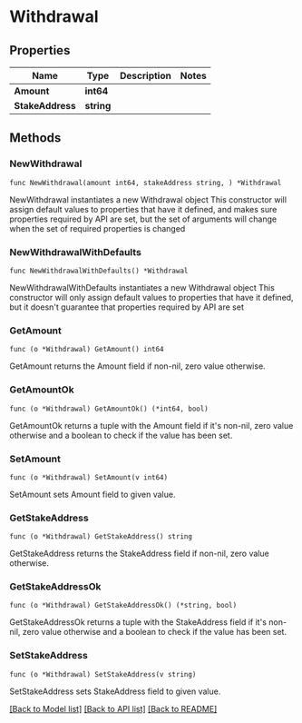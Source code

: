 # Withdrawal

## Properties

Name | Type | Description | Notes
------------ | ------------- | ------------- | -------------
**Amount** | **int64** |  | 
**StakeAddress** | **string** |  | 

## Methods

### NewWithdrawal

`func NewWithdrawal(amount int64, stakeAddress string, ) *Withdrawal`

NewWithdrawal instantiates a new Withdrawal object
This constructor will assign default values to properties that have it defined,
and makes sure properties required by API are set, but the set of arguments
will change when the set of required properties is changed

### NewWithdrawalWithDefaults

`func NewWithdrawalWithDefaults() *Withdrawal`

NewWithdrawalWithDefaults instantiates a new Withdrawal object
This constructor will only assign default values to properties that have it defined,
but it doesn't guarantee that properties required by API are set

### GetAmount

`func (o *Withdrawal) GetAmount() int64`

GetAmount returns the Amount field if non-nil, zero value otherwise.

### GetAmountOk

`func (o *Withdrawal) GetAmountOk() (*int64, bool)`

GetAmountOk returns a tuple with the Amount field if it's non-nil, zero value otherwise
and a boolean to check if the value has been set.

### SetAmount

`func (o *Withdrawal) SetAmount(v int64)`

SetAmount sets Amount field to given value.


### GetStakeAddress

`func (o *Withdrawal) GetStakeAddress() string`

GetStakeAddress returns the StakeAddress field if non-nil, zero value otherwise.

### GetStakeAddressOk

`func (o *Withdrawal) GetStakeAddressOk() (*string, bool)`

GetStakeAddressOk returns a tuple with the StakeAddress field if it's non-nil, zero value otherwise
and a boolean to check if the value has been set.

### SetStakeAddress

`func (o *Withdrawal) SetStakeAddress(v string)`

SetStakeAddress sets StakeAddress field to given value.



[[Back to Model list]](../README.md#documentation-for-models) [[Back to API list]](../README.md#documentation-for-api-endpoints) [[Back to README]](../README.md)


